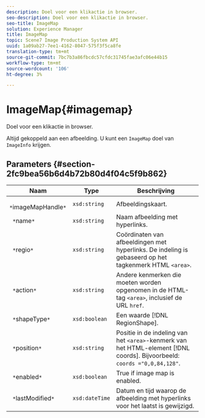 ```yaml
---
description: Doel voor een klikactie in browser.
seo-description: Doel voor een klikactie in browser.
seo-title: ImageMap
solution: Experience Manager
title: ImageMap
topic: Scene7 Image Production System API
uuid: 1a09ab27-7ee1-4162-8047-575f3f5ca8fe
translation-type: tm+mt
source-git-commit: 7bc7b3a86fbcdc57cfdc31745fae3afc06e44b15
workflow-type: tm+mt
source-wordcount: '106'
ht-degree: 3%

---
```



# ImageMap{#imagemap}

Doel voor een klikactie in browser.

Altijd gekoppeld aan een afbeelding. U kunt een `ImageMap` doel van `ImageInfo` krijgen.

## Parameters {#section-2fc9bea56b6d4b72b80d4f04c5f9b862}

| Naam | Type | Beschrijving |
|---|---|---|
| ` *`imageMapHandle`*` | `xsd:string` | Afbeeldingskaart. |
| ` *`name`*` | `xsd:string` | Naam afbeelding met hyperlinks. |
| ` *`regio`*` | `xsd:string` | Coördinaten van afbeeldingen met hyperlinks. De indeling is gebaseerd op het tagkenmerk HTML `<area>`. |
| ` *`action`*` | `xsd:string` | Andere kenmerken die moeten worden opgenomen in de HTML-tag `<area>`, inclusief de URL `href`. |
| ` *`shapeType`*` | `xsd:boolean` | Een waarde [!DNL RegionShape]. |
| ` *`position`*` | `xsd:string` | Positie in de indeling van het `<area>`-kenmerk van het HTML-element [!DNL coords]. Bijvoorbeeld: `coords ="0,0,84,128"`. |
| ` *`enabled`*` | `xsd:boolean` | True if image map is enabled. |
| ` *`lastModified`*` | `xsd:dateTime` | Datum en tijd waarop de afbeelding met hyperlinks voor het laatst is gewijzigd. |

